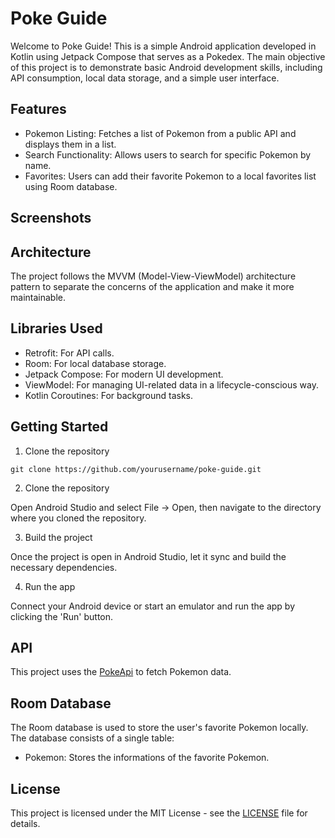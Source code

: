 # Poke Guide
Welcome to Poke Guide! This is a simple Android application developed in Kotlin using Jetpack Compose that serves as a Pokedex. The main objective of this project is to demonstrate basic Android development skills, including API consumption, local data storage, and a simple user interface.
## Features
* Pokemon Listing: Fetches a list of Pokemon from a public API and displays them in a list.
* Search Functionality: Allows users to search for specific Pokemon by name.
* Favorites: Users can add their favorite Pokemon to a local favorites list using Room database.

## Screenshots
## Architecture
The project follows the MVVM (Model-View-ViewModel) architecture pattern to separate the concerns of the application and make it more maintainable.
## Libraries Used
* Retrofit: For API calls.
* Room: For local database storage.
* Jetpack Compose: For modern UI development.
* ViewModel: For managing UI-related data in a lifecycle-conscious way.
* Kotlin Coroutines: For background tasks.
## Getting Started
1. Clone the repository
   
```git clone https://github.com/yourusername/poke-guide.git```

2. Clone the repository
   
Open Android Studio and select File -> Open, then navigate to the directory where you cloned the repository.

3. Build the project

Once the project is open in Android Studio, let it sync and build the necessary dependencies.

4. Run the app

Connect your Android device or start an emulator and run the app by clicking the 'Run' button.
## API
This project uses the [PokeApi](https://pokeapi.co/) to fetch Pokemon data.

## Room Database
The Room database is used to store the user's favorite Pokemon locally. The database consists of a single table:

* Pokemon: Stores the informations of the favorite Pokemon.
## License
This project is licensed under the MIT License - see the [LICENSE](LICENSE) file for details.
